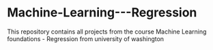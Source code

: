# Machine-Learning---Regression
This repository contains all projects from the course Machine Learning foundations - Regression from university of washington
